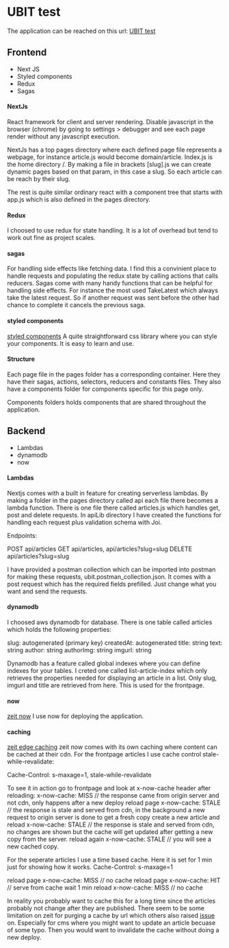 # UBIT test

The application can be reached on this url: [UBIT test](https://ubittest.jeppan875.now.sh/)

## Frontend

- Next JS
- Styled components
- Redux
- Sagas

#### NextJs

React framework for client and server rendering. Disable javascript in the browser (chrome) by going to settings > debugger and see each page render without any javascript execution.

NextJs has a top pages directory where each defined page file represents a webpage, for instance article.js would become domain/article. Index.js is the home directory /. By making a file in brackets [slug].js
we can create dynamic pages based on that param, in this case a slug. So each article can be reach by their slug.

The rest is quite similar ordinary react with a component tree that starts with app.js which is also defined in the pages directory.

#### Redux

I choosed to use redux for state handling. It is a lot of overhead but tend to work out fine as project scales.

#### sagas

For handling side effects like fetching data. I find this a convinient place to handle requests and
populating the redux state by calling actions that calls reducers. Sagas come with many handy functions that can be helpful for handling side effects. For instance the most used TakeLatest which always take the latest request. So if another request was sent before the other had chance to complete it cancels the previous saga.

#### styled components

[styled components](https://styled-components.com/)
A quite straightforward css library where you can style your components. It is easy to learn and use. 

#### Structure

Each page file in the pages folder has a corresponding container. Here they have their sagas, actions, selectors, reducers and constants files. They also have a components folder for components specific for this page only.

Components folders holds components that are shared throughout the application.

## Backend

- Lambdas
- dynamodb
- now

#### Lambdas

Nextjs comes with a built in feature for creating serverless lambdas. By making a folder in the pages directory called api each file there becomes a lambda function. There is one file there called articles.js which handles get, post and delete requests. In apiLib directory I have created the functions for handling each request plus validation schema with Joi.

Endpoints:

POST api/articles
GET api/articles, api/articles?slug=slug
DELETE api/articles?slug=slug

I have provided a postman collection which can be imported into postman for making these requests, ubit.postman_collection.json. It comes with a post request which has the required fields prefilled. Just change what you want and send the requests.

#### dynamodb

I choosed aws dynamodb for database. There is one table called articles which holds the following properties:

slug: autogenerated (primary key)
createdAt: autogenerated
title: string
text: string
author: string
authorImg: string
imgurl: string

Dynamodb has a feature called global indexes where you can define indexes for your tables. I creted one called list-article-index which only retrieves the properties needed for displaying an article in a list. Only slug, imgurl and title are retrieved from here. This is used for the frontpage.

#### now

[zeit now](https://zeit.co/)
I use now for deploying the application.

#### caching

[zeit edge caching](https://zeit.co/docs/v2/serverless-functions/edge-caching)
zeit now comes with its own caching where content can be cached at their cdn.
For the frontpage articles I use cache control stale-while-revalidate:

Cache-Control: s-maxage=1, stale-while-revalidate

To see it in action go to frontpage and look at x-now-cache header after reloading:
x-now-cache: MISS // the response came from origin server and not cdn, only happens after a new deploy
reload page
x-now-cache: STALE // the response is stale and served from cdn, in the background a new request to origin server is done to get a fresh copy
create a new article and reload
x-now-cache: STALE // the response is stale and served from cdn, no changes are shown but the cache will get updated after getting a new copy from the server.
reload again
x-now-cache: STALE // you will see a new cached copy.

For the seperate articles I use a time based cache. Here it is set for 1 min just for showing how it works.
Cache-Control: s-maxage=1

reload page
x-now-cache: MISS // no cache
reload page
x-now-cache: HIT // serve from cache
wait 1 min reload
x-now-cache: MISS // no cache

In reality you probably want to cache this for a long time since the articles probably not change after they are published. There seem to be some limitation on zeit for purging a cache by url which others also raised [issue](https://github.com/zeit/docs/issues/1617) on. Especially for cms where you might want to update an article becuase of some typo. Then you would want to invalidate the cache without doing a new deploy.
